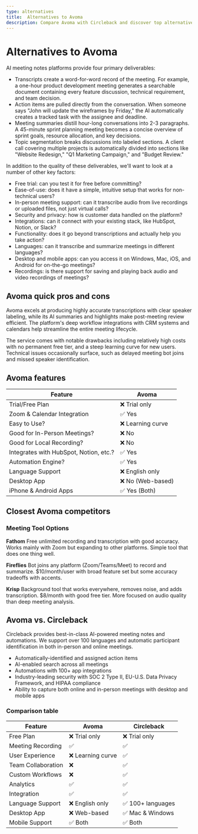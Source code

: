 ```yaml
---
type: alternatives
title:  Alternatives to Avoma  
description: Compare Avoma with Circleback and discover top alternatives for AI-powered meeting management, note-taking, and conversation intelligence solutions.
---
```


# Alternatives to Avoma    
AI meeting notes platforms provide four primary deliverables:  
  
* Transcripts create a word-for-word record of the meeting. For example, a one-hour product development meeting generates a searchable document containing every feature discussion, technical requirement, and team decision.  
* Action items are pulled directly from the conversation. When someone says "John will update the wireframes by Friday," the AI automatically creates a tracked task with the assignee and deadline.  
* Meeting summaries distill hour-long conversations into 2-3 paragraphs. A 45-minute sprint planning meeting becomes a concise overview of sprint goals, resource allocation, and key decisions.  
* Topic segmentation breaks discussions into labeled sections. A client call covering multiple projects is automatically divided into sections like "Website Redesign," "Q1 Marketing Campaign," and "Budget Review."  
  
In addition to the quality of these deliverables, we'll want to look at a number of other key factors:  
  
* Free trial: can you test it for free before committing?  
* Ease-of-use: does it have a simple, intuitive setup that works for non-technical users?  
* In-person meeting support: can it transcribe audio from live recordings or uploaded files, not just virtual calls?  
* Security and privacy: how is customer data handled on the platform?  
* Integrations: can it connect with your existing stack, like HubSpot, Notion, or Slack?  
* Functionality: does it go beyond transcriptions and actually help you take action?  
* Languages: can it transcribe and summarize meetings in different languages?  
* Desktop and mobile apps: can you access it on Windows, Mac, iOS, and Android for on-the-go meetings?  
* Recordings: is there support for saving and playing back audio and video recordings of meetings?    
## Avoma quick pros and cons    
Avoma excels at producing highly accurate transcriptions with clear speaker labeling, while its AI summaries and highlights make post-meeting review efficient. The platform's deep workflow integrations with CRM systems and calendars help streamline the entire meeting lifecycle.

The service comes with notable drawbacks including relatively high costs with no permanent free tier, and a steep learning curve for new users. Technical issues occasionally surface, such as delayed meeting bot joins and missed speaker identification.  
## Avoma features    
| Feature | Avoma |
|----------|--------|
| Trial/Free Plan | ❌ Trial only |
| Zoom & Calendar Integration | ✅ Yes |
| Easy to Use? | ❌ Learning curve |
| Good for In-Person Meetings? | ❌ No |
| Good for Local Recording? | ❌ No |
| Integrates with HubSpot, Notion, etc.? | ✅ Yes |
| Automation Engine? | ✅ Yes |
| Language Support | ❌ English only |
| Desktop App | ❌ No (Web-based) |
| iPhone & Android Apps | ✅ Yes (Both) |  
## Closest Avoma competitors    
### Meeting Tool Options

**Fathom**
Free unlimited recording and transcription with good accuracy. Works mainly with Zoom but expanding to other platforms. Simple tool that does one thing well.

**Fireflies**
Bot joins any platform (Zoom/Teams/Meet) to record and summarize. $10/month/user with broad feature set but some accuracy tradeoffs with accents.

**Krisp**
Background tool that works everywhere, removes noise, and adds transcription. $8/month with good free tier. More focused on audio quality than deep meeting analysis.  
## Avoma vs. Circleback  
Circleback provides best-in-class AI-powered meeting notes and automations. We support over 100 languages and automatic participant identification in both in-person and online meetings.  
  
* Automatically-identified and assigned action items  
* AI-enabled search across all meetings  
* Automations with 100+ app integrations  
* Industry-leading security with SOC 2 Type II, EU-U.S. Data Privacy Framework, and HIPAA compliance  
* Ability to capture both online and in-person meetings with desktop and mobile apps    
### Comparison table  
| Feature | Avoma | Circleback |
|----------|--------|------------|
| Free Plan | ❌ Trial only | ❌ Trial only |
| Meeting Recording | ✅ | ✅ |
| User Experience | ❌ Learning curve | ✅ |
| Team Collaboration | ❌ | ✅ |
| Custom Workflows | ❌ | ✅ |
| Analytics | ✅ | ✅ |
| Integration | ✅ | ✅ |
| Language Support | ❌ English only | ✅ 100+ languages |
| Desktop App | ❌ Web-based | ✅ Mac & Windows |
| Mobile Support | ✅ Both | ✅ Both |
